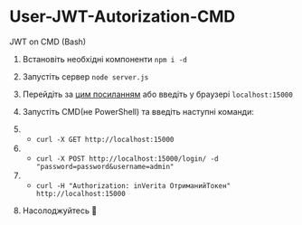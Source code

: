 # User-JWT-Autorization-CMD
JWT on CMD (Bash)

1) Встановіть необхідні компоненти `npm i -d`

2) Запустіть сервер `node server.js`

3) Перейдіть за [цим посиланням](http://localhost:15000) або введіть у браузері `localhost:15000`

4) Запустіть CMD(не PowerShell) та введіть наступні команди:

  1) - `curl -X GET http://localhost:15000`    

  2) - `curl -X POST http://localhost:15000/login/ -d "password=password&username=admin"`

  3) - `curl -H "Authorization: inVerita ОтриманийТокен" http://localhost:15000`

5) Насолоджуйтесь 🤠
